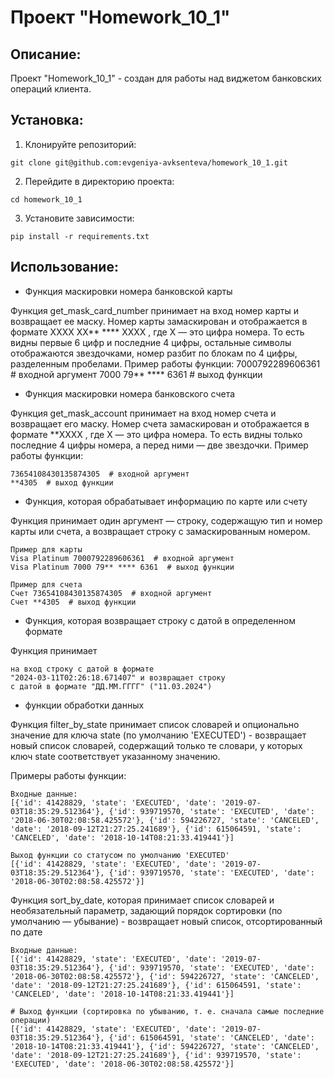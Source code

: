 # Проект "Homework_10_1"

## Описание:

Проект "Homework_10_1" - создан для работы над виджетом банковских операций клиента. 

## Установка:

1. Клонируйте репозиторий:
```
git clone git@github.com:evgeniya-avksenteva/homework_10_1.git
```

2. Перейдите в директорию проекта:
```
cd homework_10_1
```

3. Установите зависимости:
```
pip install -r requirements.txt
```

## Использование:

- Функция маскировки номера банковской карты

Функция get_mask_card_number принимает на вход номер карты и возвращает ее маску. Номер карты замаскирован и отображается в формате 
XXXX XX** **** XXXX
, где X — это цифра номера. То есть видны первые 6 цифр и последние 4 цифры, остальные символы отображаются звездочками, номер разбит по блокам по 4 цифры, разделенным пробелами. Пример работы функции:
7000792289606361     # входной аргумент
7000 79** **** 6361  # выход функции

- Функция маскировки номера банковского счета

Функция get_mask_account принимает на вход номер счета и возвращает его маску. Номер счета замаскирован и отображается в формате 
**XXXX
, где X — это цифра номера. То есть видны только последние 4 цифры номера, а перед ними — две звездочки. Пример работы функции:
```
73654108430135874305  # входной аргумент
**4305  # выход функции
```

- Функция, которая обрабатывает информацию по карте или счету

Функция принимает один аргумент — строку, содержащую тип и
номер карты или счета, а возвращает строку с замаскированным номером.

```
Пример для карты
Visa Platinum 7000792289606361  # входной аргумент
Visa Platinum 7000 79** **** 6361  # выход функции

Пример для счета
Счет 73654108430135874305  # входной аргумент
Счет **4305  # выход функции
```

- Функция, которая возвращает строку с датой в определенном формате

Функция принимает 
```
на вход строку с датой в формате 
"2024-03-11T02:26:18.671407" и возвращает строку 
с датой в формате "ДД.ММ.ГГГГ" ("11.03.2024")
```

- функции обработки данных 

Функция filter_by_state принимает список словарей и опционально значение для ключа 
state (по умолчанию 'EXECUTED') - возвращает новый список словарей, содержащий только те словари, у которых ключ 
state соответствует указанному значению.

Примеры работы функции: 
```
Входные данные:
[{'id': 41428829, 'state': 'EXECUTED', 'date': '2019-07-03T18:35:29.512364'}, {'id': 939719570, 'state': 'EXECUTED', 'date': '2018-06-30T02:08:58.425572'}, {'id': 594226727, 'state': 'CANCELED', 'date': '2018-09-12T21:27:25.241689'}, {'id': 615064591, 'state': 'CANCELED', 'date': '2018-10-14T08:21:33.419441'}]

Выход функции со статусом по умолчанию 'EXECUTED'
[{'id': 41428829, 'state': 'EXECUTED', 'date': '2019-07-03T18:35:29.512364'}, {'id': 939719570, 'state': 'EXECUTED', 'date': '2018-06-30T02:08:58.425572'}]
```

Функция sort_by_date, которая принимает список словарей и необязательный параметр, задающий порядок сортировки (по умолчанию — убывание) - возвращает новый список, отсортированный по дате

```
Входные данные:
[{'id': 41428829, 'state': 'EXECUTED', 'date': '2019-07-03T18:35:29.512364'}, {'id': 939719570, 'state': 'EXECUTED', 'date': '2018-06-30T02:08:58.425572'}, {'id': 594226727, 'state': 'CANCELED', 'date': '2018-09-12T21:27:25.241689'}, {'id': 615064591, 'state': 'CANCELED', 'date': '2018-10-14T08:21:33.419441'}]

# Выход функции (сортировка по убыванию, т. е. сначала самые последние операции)
[{'id': 41428829, 'state': 'EXECUTED', 'date': '2019-07-03T18:35:29.512364'}, {'id': 615064591, 'state': 'CANCELED', 'date': '2018-10-14T08:21:33.419441'}, {'id': 594226727, 'state': 'CANCELED', 'date': '2018-09-12T21:27:25.241689'}, {'id': 939719570, 'state': 'EXECUTED', 'date': '2018-06-30T02:08:58.425572'}]
```
